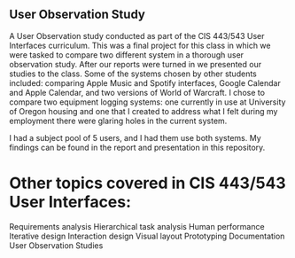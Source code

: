 ## User Observation Study

A User Observation study conducted as part of the CIS 443/543 User Interfaces curriculum. This was a final project for this class in which we were tasked to compare two different system in a thorough user observation study. After our reports were turned in we presented our studies to the class. Some of the systems chosen by other students included: comparing Apple Music and Spotify interfaces, Google Calendar and Apple Calendar, and two versions of World of Warcraft. I chose to compare two equipment logging systems: one currently in use at University of Oregon housing and one that I created to address what I felt during my employment there were glaring holes in the current system. 

I had a subject pool of 5 users, and I had them use both systems. My findings can be found in the report and presentation in this repository. 

# Other topics covered in CIS 443/543 User Interfaces:

Requirements analysis
Hierarchical task analysis
Human performance
Iterative design
Interaction design
Visual layout
Prototyping
Documentation
User Observation Studies

